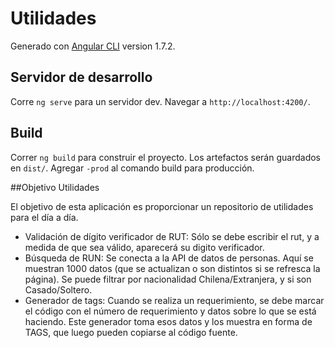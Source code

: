 # Utilidades

Generado con [Angular CLI](https://github.com/angular/angular-cli) version 1.7.2.

## Servidor de desarrollo   

Corre `ng serve` para un servidor dev. Navegar a `http://localhost:4200/`. 

## Build

Correr `ng build` para construir el proyecto. Los artefactos serán guardados en  `dist/`. Agregar `-prod` al comando build para producción.

##Objetivo Utilidades

El objetivo de esta aplicación es proporcionar un repositorio de utilidades para el día a día.
-   Validación de dígito verificador de RUT: Sólo se debe escribir el rut, y a medida de que sea válido, aparecerá su digito verificador.
-   Búsqueda de RUN: Se conecta a la API de datos de personas. Aquí se muestran 1000 datos (que se actualizan o son distintos si se refresca la página). Se puede filtrar por nacionalidad Chilena/Extranjera, y si son Casado/Soltero.
-   Generador de tags: Cuando se realiza un requerimiento, se debe marcar el código con el número de requerimiento y datos sobre lo que se está haciendo. Este generador toma esos datos y los muestra en forma de TAGS, que luego pueden copiarse al código fuente. 